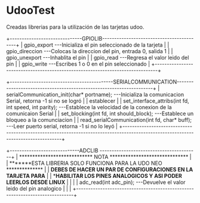 # UdooTest
Creadas librerias para la utilización de las tarjetas udoo.

+------------------------------GPIOLIB------------------------------------------+
|  gpio_export         ---Inicializa el pin seleccionado de la tarjeta          |
|  gpio_direccion      ---Colocas la direccion del pin, entrada 0, salida 1     |
|  gpio_unexport       ---Inhablita el pin                                      |
|  gpio_read           ---Regresa el valor leido del pin                        |
|  gpio_write          ---Escribes 1 o 0 en el pin seleccionado                 | 
+-------------------------------------------------------------------------------+  


+-------------------------------------------SERIALCOMMUNICATION--------------------------------------------------------------------+
|  serialCommunication_init(char* portname);                     ---Inicializa la comunicacion Serial, retorna -1 si no se logró   |
|                                                                   establecer                                                     |
|  set_interface_attribs(int fd, int speed, int parity);         ---Establece la velocidad de la conexion de la comunicaion Serial |
|  set_blocking(int fd, int should_block);                       ---Establece un bloqueo a la comunciacion                         |
|  read_serialCommunication(int fd, char* buff);                 ---Leer puerto serial, retorna -1 si no lo leyó                   |
+----------------------------------------------------------------------------------------------------------------------------------+


+-----------------------------ADCLIB -----------------------------------------+
|    ****************************   NOTA  ******************************      | 
|    *******ESTA LIBRERIA SOLO FUNCIONA PARA LA UDO NEO   **************      |
|    ****DEBES DE HACER UN PAR DE CONFIGURACIONES EN LA TARJETA PARA****      |
|    ***HABILITAR LOS PINES ANALOGICOS Y ASI PODER LEERLOS DESDE LINUX**      |
|                                                                             |
|  adc_read(int adc_pin);      ---Devuelve el valor leido del pin analogico   | 
|                                                                             |
+-----------------------------------------------------------------------------+
